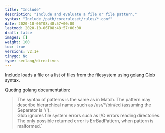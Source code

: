 ```yaml
---
title: "Include"
description: "Include and evaluate a file or file pattern."
syntax: "Include /path/coreruleset/rules/*.conf"
date: 2020-10-06T08:48:57+00:00
lastmod: 2020-10-06T08:48:57+00:00
draft: false
images: []
weight: 100
toc: true
versions: v2.1+
tinygo: No
type: seclang/directives
---
```


Include loads a file or a list of files from the filesystem using [golang Glob](https://pkg.go.dev/path/filepath#Glob) syntax.

Quoting golang documentation: 
> The syntax of patterns is the same as in Match. The pattern may describe hierarchical names such as /usr/*/bin/ed (assuming the Separator is '/').<br>Glob ignores file system errors such as I/O errors reading directories. The only possible returned error is ErrBadPattern, when pattern is malformed.`